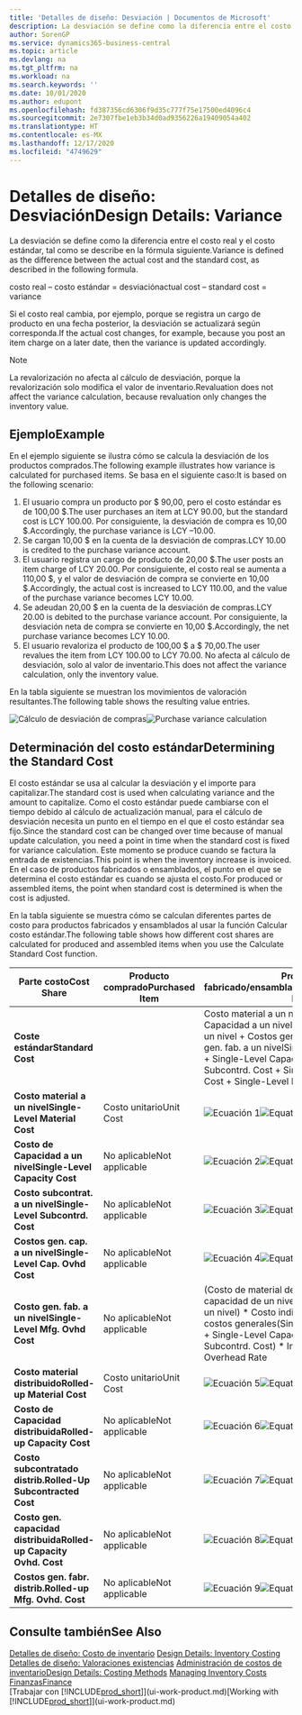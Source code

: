 ```yaml
---
title: 'Detalles de diseño: Desviación | Documentos de Microsoft'
description: La desviación se define como la diferencia entre el costo real y el costo estándar, tal como se describe en la fórmula siguiente.
author: SorenGP
ms.service: dynamics365-business-central
ms.topic: article
ms.devlang: na
ms.tgt_pltfrm: na
ms.workload: na
ms.search.keywords: ''
ms.date: 10/01/2020
ms.author: edupont
ms.openlocfilehash: fd387356cd6306f9d35c777f75e17500ed4096c4
ms.sourcegitcommit: 2e7307fbe1eb3b34d0ad9356226a19409054a402
ms.translationtype: HT
ms.contentlocale: es-MX
ms.lasthandoff: 12/17/2020
ms.locfileid: "4749629"
---
```

# <a name="design-details-variance"></a><span data-ttu-id="a293a-103">Detalles de diseño: Desviación</span><span class="sxs-lookup"><span data-stu-id="a293a-103">Design Details: Variance</span></span>
<span data-ttu-id="a293a-104">La desviación se define como la diferencia entre el costo real y el costo estándar, tal como se describe en la fórmula siguiente.</span><span class="sxs-lookup"><span data-stu-id="a293a-104">Variance is defined as the difference between the actual cost and the standard cost, as described in the following formula.</span></span>  

 <span data-ttu-id="a293a-105">costo real – costo estándar = desviación</span><span class="sxs-lookup"><span data-stu-id="a293a-105">actual cost – standard cost = variance</span></span>  

 <span data-ttu-id="a293a-106">Si el costo real cambia, por ejemplo, porque se registra un cargo de producto en una fecha posterior, la desviación se actualizará según corresponda.</span><span class="sxs-lookup"><span data-stu-id="a293a-106">If the actual cost changes, for example, because you post an item charge on a later date, then the variance is updated accordingly.</span></span>  

> [!NOTE]  
>  <span data-ttu-id="a293a-107">La revalorización no afecta al cálculo de desviación, porque la revalorización solo modifica el valor de inventario.</span><span class="sxs-lookup"><span data-stu-id="a293a-107">Revaluation does not affect the variance calculation, because revaluation only changes the inventory value.</span></span>  

## <a name="example"></a><span data-ttu-id="a293a-108">Ejemplo</span><span class="sxs-lookup"><span data-stu-id="a293a-108">Example</span></span>  
 <span data-ttu-id="a293a-109">En el ejemplo siguiente se ilustra cómo se calcula la desviación de los productos comprados.</span><span class="sxs-lookup"><span data-stu-id="a293a-109">The following example illustrates how variance is calculated for purchased items.</span></span> <span data-ttu-id="a293a-110">Se basa en el siguiente caso:</span><span class="sxs-lookup"><span data-stu-id="a293a-110">It is based on the following scenario:</span></span>  

1.  <span data-ttu-id="a293a-111">El usuario compra un producto por $ 90,00, pero el costo estándar es de 100,00 $.</span><span class="sxs-lookup"><span data-stu-id="a293a-111">The user purchases an item at LCY 90.00, but the standard cost is LCY 100.00.</span></span> <span data-ttu-id="a293a-112">Por consiguiente, la desviación de compra es 10,00 $.</span><span class="sxs-lookup"><span data-stu-id="a293a-112">Accordingly, the purchase variance is LCY –10.00.</span></span>  
2.  <span data-ttu-id="a293a-113">Se cargan 10,00 $ en la cuenta de la desviación de compras.</span><span class="sxs-lookup"><span data-stu-id="a293a-113">LCY 10.00 is credited to the purchase variance account.</span></span>  
3.  <span data-ttu-id="a293a-114">El usuario registra un cargo de producto de 20,00 $.</span><span class="sxs-lookup"><span data-stu-id="a293a-114">The user posts an item charge of LCY 20.00.</span></span> <span data-ttu-id="a293a-115">Por consiguiente, el costo real se aumenta a 110,00 $, y el valor de desviación de compra se convierte en 10,00 $.</span><span class="sxs-lookup"><span data-stu-id="a293a-115">Accordingly, the actual cost is increased to LCY 110.00, and the value of the purchase variance becomes LCY 10.00.</span></span>  
4.  <span data-ttu-id="a293a-116">Se adeudan 20,00 $ en la cuenta de la desviación de compras.</span><span class="sxs-lookup"><span data-stu-id="a293a-116">LCY 20.00 is debited to the purchase variance account.</span></span> <span data-ttu-id="a293a-117">Por consiguiente, la desviación neta de compra se convierte en 10,00 $.</span><span class="sxs-lookup"><span data-stu-id="a293a-117">Accordingly, the net purchase variance becomes LCY 10.00.</span></span>  
5.  <span data-ttu-id="a293a-118">El usuario revaloriza el producto de 100,00 $ a $ 70,00.</span><span class="sxs-lookup"><span data-stu-id="a293a-118">The user revalues the item from LCY 100.00 to LCY 70.00.</span></span> <span data-ttu-id="a293a-119">No afecta al cálculo de desviación, solo al valor de inventario.</span><span class="sxs-lookup"><span data-stu-id="a293a-119">This does not affect the variance calculation, only the inventory value.</span></span>  

 <span data-ttu-id="a293a-120">En la tabla siguiente se muestran los movimientos de valoración resultantes.</span><span class="sxs-lookup"><span data-stu-id="a293a-120">The following table shows the resulting value entries.</span></span>  

 <span data-ttu-id="a293a-121">![Cálculo de desviación de compras](media/design_details_inventory_costing_11_purchase_variance.png "Cálculo de desviación de compras")</span><span class="sxs-lookup"><span data-stu-id="a293a-121">![Purchase variance calculation](media/design_details_inventory_costing_11_purchase_variance.png "Purchase variance calculation")</span></span>  

## <a name="determining-the-standard-cost"></a><span data-ttu-id="a293a-122">Determinación del costo estándar</span><span class="sxs-lookup"><span data-stu-id="a293a-122">Determining the Standard Cost</span></span>  
 <span data-ttu-id="a293a-123">El costo estándar se usa al calcular la desviación y el importe para capitalizar.</span><span class="sxs-lookup"><span data-stu-id="a293a-123">The standard cost is used when calculating variance and the amount to capitalize.</span></span> <span data-ttu-id="a293a-124">Como el costo estándar puede cambiarse con el tiempo debido al cálculo de actualización manual, para el cálculo de desviación necesita un punto en el tiempo en el que el costo estándar sea fijo.</span><span class="sxs-lookup"><span data-stu-id="a293a-124">Since the standard cost can be changed over time because of manual update calculation, you need a point in time when the standard cost is fixed for variance calculation.</span></span> <span data-ttu-id="a293a-125">Este momento se produce cuando se factura la entrada de existencias.</span><span class="sxs-lookup"><span data-stu-id="a293a-125">This point is when the inventory increase is invoiced.</span></span> <span data-ttu-id="a293a-126">En el caso de productos fabricados o ensamblados, el punto en el que se determina el costo estándar es cuando se ajusta el costo.</span><span class="sxs-lookup"><span data-stu-id="a293a-126">For produced or assembled items, the point when standard cost is determined is when the cost is adjusted.</span></span>  

 <span data-ttu-id="a293a-127">En la tabla siguiente se muestra cómo se calculan diferentes partes de costo para productos fabricados y ensamblados al usar la función Calcular costo estándar.</span><span class="sxs-lookup"><span data-stu-id="a293a-127">The following table shows how different cost shares are calculated for produced and assembled items when you use the Calculate Standard Cost function.</span></span>  

|<span data-ttu-id="a293a-128">Parte costo</span><span class="sxs-lookup"><span data-stu-id="a293a-128">Cost Share</span></span>|<span data-ttu-id="a293a-129">Producto comprado</span><span class="sxs-lookup"><span data-stu-id="a293a-129">Purchased Item</span></span>|<span data-ttu-id="a293a-130">Producto fabricado/ensamblado</span><span class="sxs-lookup"><span data-stu-id="a293a-130">Produced/Assembled Item</span></span>|  
|----------------|--------------------|------------------------------|  
|<span data-ttu-id="a293a-131">**Coste estándar**</span><span class="sxs-lookup"><span data-stu-id="a293a-131">**Standard Cost**</span></span>||<span data-ttu-id="a293a-132">Costo material a un nivel + Costo de Capacidad a un nivel + Costo subcontrat. a un nivel + Costos gen. cap. a un nivel + Costo gen. fab. a un nivel</span><span class="sxs-lookup"><span data-stu-id="a293a-132">Single-Level Material Cost + Single-Level Capacity Cost + Single-Level Subcontrd. Cost + Single-Level Cap. Ovhd. Cost + Single-Level Mfg. Ovhd. Cost</span></span>|  
|<span data-ttu-id="a293a-133">**Costo material a un nivel**</span><span class="sxs-lookup"><span data-stu-id="a293a-133">**Single-Level Material Cost**</span></span>|<span data-ttu-id="a293a-134">Costo unitario</span><span class="sxs-lookup"><span data-stu-id="a293a-134">Unit Cost</span></span>|<span data-ttu-id="a293a-135">![Ecuación 1](media/design_details_inventory_costing_11_equation_1.png "Ecuación 1")</span><span class="sxs-lookup"><span data-stu-id="a293a-135">![Equation 1](media/design_details_inventory_costing_11_equation_1.png "Equation 1")</span></span>|  
|<span data-ttu-id="a293a-136">**Costo de Capacidad a un nivel**</span><span class="sxs-lookup"><span data-stu-id="a293a-136">**Single-Level Capacity Cost**</span></span>|<span data-ttu-id="a293a-137">No aplicable</span><span class="sxs-lookup"><span data-stu-id="a293a-137">Not applicable</span></span>|<span data-ttu-id="a293a-138">![Ecuación 2](media/design_details_inventory_costing_11_equation_2.png "Ecuación 2")</span><span class="sxs-lookup"><span data-stu-id="a293a-138">![Equation 2](media/design_details_inventory_costing_11_equation_2.png "Equation 2")</span></span>|  
|<span data-ttu-id="a293a-139">**Costo subcontrat. a un nivel**</span><span class="sxs-lookup"><span data-stu-id="a293a-139">**Single-Level Subcontrd. Cost**</span></span>|<span data-ttu-id="a293a-140">No aplicable</span><span class="sxs-lookup"><span data-stu-id="a293a-140">Not applicable</span></span>|<span data-ttu-id="a293a-141">![Ecuación 3](media/design_details_inventory_costing_11_equation_3.png "Ecuación 3")</span><span class="sxs-lookup"><span data-stu-id="a293a-141">![Equation 3](media/design_details_inventory_costing_11_equation_3.png "Equation 3")</span></span>|  
|<span data-ttu-id="a293a-142">**Costos gen. cap. a un nivel**</span><span class="sxs-lookup"><span data-stu-id="a293a-142">**Single-Level Cap. Ovhd Cost**</span></span>|<span data-ttu-id="a293a-143">No aplicable</span><span class="sxs-lookup"><span data-stu-id="a293a-143">Not applicable</span></span>|<span data-ttu-id="a293a-144">![Ecuación 4](media/design_details_inventory_costing_11_equation_4.png "Ecuación 4")</span><span class="sxs-lookup"><span data-stu-id="a293a-144">![Equation 4](media/design_details_inventory_costing_11_equation_4.png "Equation 4")</span></span>|  
|<span data-ttu-id="a293a-145">**Costo gen. fab. a un nivel**</span><span class="sxs-lookup"><span data-stu-id="a293a-145">**Single-Level Mfg. Ovhd Cost**</span></span>|<span data-ttu-id="a293a-146">No aplicable</span><span class="sxs-lookup"><span data-stu-id="a293a-146">Not applicable</span></span>|<span data-ttu-id="a293a-147">(Costo de material de un nivel + Costo de capacidad de un nivel + Costo subcontr. de un nivel) \* Costo indirecto % /100 + Tasa costos generales</span><span class="sxs-lookup"><span data-stu-id="a293a-147">(Single-Level Material Cost + Single-Level Capacity Cost + Single-Level Subcontrd. Cost) \* Indirect Cost % / 100 + Overhead Rate</span></span>|  
|<span data-ttu-id="a293a-148">**Costo material distribuido**</span><span class="sxs-lookup"><span data-stu-id="a293a-148">**Rolled-up Material Cost**</span></span>|<span data-ttu-id="a293a-149">Costo unitario</span><span class="sxs-lookup"><span data-stu-id="a293a-149">Unit Cost</span></span>|<span data-ttu-id="a293a-150">![Ecuación 5](media/design_details_inventory_costing_11_equation_5.png "Ecuación 5")</span><span class="sxs-lookup"><span data-stu-id="a293a-150">![Equation 5](media/design_details_inventory_costing_11_equation_5.png "Equation 5")</span></span>|  
|<span data-ttu-id="a293a-151">**Costo de Capacidad distribuida**</span><span class="sxs-lookup"><span data-stu-id="a293a-151">**Rolled-up Capacity Cost**</span></span>|<span data-ttu-id="a293a-152">No aplicable</span><span class="sxs-lookup"><span data-stu-id="a293a-152">Not applicable</span></span>|<span data-ttu-id="a293a-153">![Ecuación 6](media/design_details_inventory_costing_11_equation_6.png "Ecuación 6")</span><span class="sxs-lookup"><span data-stu-id="a293a-153">![Equation 6](media/design_details_inventory_costing_11_equation_6.png "Equation 6")</span></span>|  
|<span data-ttu-id="a293a-154">**Costo subcontratado distrib.**</span><span class="sxs-lookup"><span data-stu-id="a293a-154">**Rolled-Up Subcontracted Cost**</span></span>|<span data-ttu-id="a293a-155">No aplicable</span><span class="sxs-lookup"><span data-stu-id="a293a-155">Not applicable</span></span>|<span data-ttu-id="a293a-156">![Ecuación 7](media/design_details_inventory_costing_11_equation_7.png "Ecuación 7")</span><span class="sxs-lookup"><span data-stu-id="a293a-156">![Equation 7](media/design_details_inventory_costing_11_equation_7.png "Equation 7")</span></span>|  
|<span data-ttu-id="a293a-157">**Costo gen. capacidad distribuida**</span><span class="sxs-lookup"><span data-stu-id="a293a-157">**Rolled-up Capacity Ovhd. Cost**</span></span>|<span data-ttu-id="a293a-158">No aplicable</span><span class="sxs-lookup"><span data-stu-id="a293a-158">Not applicable</span></span>|<span data-ttu-id="a293a-159">![Ecuación 8](media/design_details_inventory_costing_11_equation_8.png "Ecuación 8")</span><span class="sxs-lookup"><span data-stu-id="a293a-159">![Equation 8](media/design_details_inventory_costing_11_equation_8.png "Equation 8")</span></span>|  
|<span data-ttu-id="a293a-160">**Costos gen. fabr. distrib.**</span><span class="sxs-lookup"><span data-stu-id="a293a-160">**Rolled-up Mfg. Ovhd. Cost**</span></span>|<span data-ttu-id="a293a-161">No aplicable</span><span class="sxs-lookup"><span data-stu-id="a293a-161">Not applicable</span></span>|<span data-ttu-id="a293a-162">![Ecuación 9](media/design_details_inventory_costing_11_equation_9.png "Ecuación 9")</span><span class="sxs-lookup"><span data-stu-id="a293a-162">![Equation 9](media/design_details_inventory_costing_11_equation_9.png "Equation 9")</span></span>|  

## <a name="see-also"></a><span data-ttu-id="a293a-163">Consulte también</span><span class="sxs-lookup"><span data-stu-id="a293a-163">See Also</span></span>  
 <span data-ttu-id="a293a-164">[Detalles de diseño: Costo de inventario](design-details-inventory-costing.md) </span><span class="sxs-lookup"><span data-stu-id="a293a-164">[Design Details: Inventory Costing](design-details-inventory-costing.md) </span></span>  
 <span data-ttu-id="a293a-165">[Detalles de diseño: Valoraciones existencias](design-details-costing-methods.md) [Administración de costos de inventario](finance-manage-inventory-costs.md)</span><span class="sxs-lookup"><span data-stu-id="a293a-165">[Design Details: Costing Methods](design-details-costing-methods.md) [Managing Inventory Costs](finance-manage-inventory-costs.md)</span></span>  
 [<span data-ttu-id="a293a-166">Finanzas</span><span class="sxs-lookup"><span data-stu-id="a293a-166">Finance</span></span>](finance.md)  
 <span data-ttu-id="a293a-167">[Trabajar con [!INCLUDE[prod_short](includes/prod_short.md)]](ui-work-product.md)</span><span class="sxs-lookup"><span data-stu-id="a293a-167">[Working with [!INCLUDE[prod_short](includes/prod_short.md)]](ui-work-product.md)</span></span>
